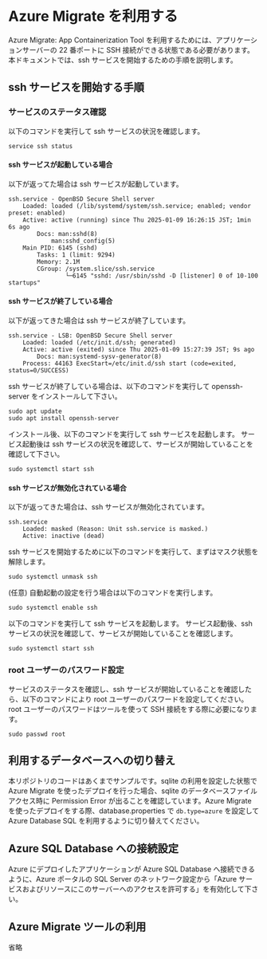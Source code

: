 # Azure Migrate を利用する
Azure Migrate: App Containerization Tool を利用するためには、アプリケーションサーバーの 22 番ポートに SSH 接続ができる状態である必要があります。本ドキュメントでは、ssh サービスを開始するための手順を説明します。

## ssh サービスを開始する手順
### サービスのステータス確認
以下のコマンドを実行して ssh サービスの状況を確認します。
```
service ssh status
```

#### ssh サービスが起動している場合
以下が返ってた場合は ssh サービスが起動しています。
```
ssh.service - OpenBSD Secure Shell server
    Loaded: loaded (/lib/systemd/system/ssh.service; enabled; vendor preset: enabled)
    Active: active (running) since Thu 2025-01-09 16:26:15 JST; 1min 6s ago
        Docs: man:sshd(8)
            man:sshd_config(5)
    Main PID: 6145 (sshd)
        Tasks: 1 (limit: 9294)
        Memory: 2.1M
        CGroup: /system.slice/ssh.service
                └─6145 "sshd: /usr/sbin/sshd -D [listener] 0 of 10-100 startups"
```

#### ssh サービスが終了している場合
以下が返ってきた場合は ssh サービスが終了しています。
```
ssh.service - LSB: OpenBSD Secure Shell server
    Loaded: loaded (/etc/init.d/ssh; generated)
    Active: active (exited) since Thu 2025-01-09 15:27:39 JST; 9s ago
        Docs: man:systemd-sysv-generator(8)
    Process: 44163 ExecStart=/etc/init.d/ssh start (code=exited, status=0/SUCCESS)
```

ssh サービスが終了している場合は、以下のコマンドを実行して openssh-server をインストールして下さい。
```
sudo apt update
sudo apt install openssh-server
```

インストール後、以下のコマンドを実行して ssh サービスを起動します。
サービス起動後は ssh サービスの状況を確認して、サービスが開始していることを確認して下さい。
```
sudo systemctl start ssh
```

#### ssh サービスが無効化されている場合
以下が返ってきた場合は、ssh サービスが無効化されています。
```
ssh.service
    Loaded: masked (Reason: Unit ssh.service is masked.)
    Active: inactive (dead)
```

ssh サービスを開始するために以下のコマンドを実行して、まずはマスク状態を解除します。
```
sudo systemctl unmask ssh
```

(任意) 自動起動の設定を行う場合は以下のコマンドを実行します。
```
sudo systemctl enable ssh
```

以下のコマンドを実行して ssh サービスを起動します。
サービス起動後、ssh サービスの状況を確認して、サービスが開始していることを確認します。
```
sudo systemctl start ssh
```

### root ユーザーのパスワード設定
サービスのステータスを確認し、ssh サービスが開始していることを確認したら、以下のコマンドにより root ユーザーのパスワードを設定してください。root ユーザーのパスワードはツールを使って SSH 接続をする際に必要になります。
```
sudo passwd root
```

## 利用するデータベースへの切り替え
本リポジトリのコードはあくまでサンプルです。sqlite の利用を設定した状態で Azure Migrate を使ったデプロイを行った場合、sqlite のデータベースファイルアクセス時に Permission Error が出ることを確認しています。Azure Migrate を使ったデプロイをする際、database.properties で `db.type=azure` を設定して Azure Database SQL を利用するように切り替えてください。

## Azure SQL Database への接続設定
Azure にデプロイしたアプリケーションが Azure SQL Database へ接続できるように、Azure ポータルの SQL Server のネットワーク設定から「Azure サービスおよびリソースにこのサーバーへのアクセスを許可する」を有効化して下さい。

## Azure Migrate ツールの利用
省略
